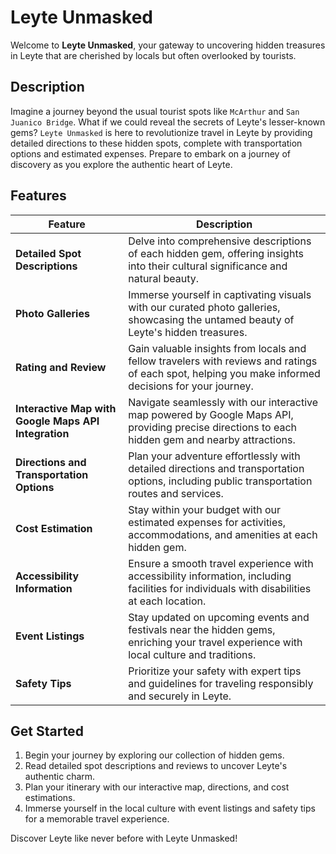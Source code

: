 # Leyte Unmasked

Welcome to **Leyte Unmasked**, your gateway to uncovering hidden treasures in Leyte that are cherished by locals but often overlooked by tourists.

## Description

Imagine a journey beyond the usual tourist spots like `McArthur` and `San Juanico Bridge`. What if we could reveal the secrets of Leyte's lesser-known gems? `Leyte Unmasked` is here to revolutionize travel in Leyte by providing detailed directions to these hidden spots, complete with transportation options and estimated expenses. Prepare to embark on a journey of discovery as you explore the authentic heart of Leyte.

## Features

| Feature                                    | Description                                                                                     |
|--------------------------------------------|-------------------------------------------------------------------------------------------------|
| **Detailed Spot Descriptions**             | Delve into comprehensive descriptions of each hidden gem, offering insights into their cultural significance and natural beauty.                                |
| **Photo Galleries**                        | Immerse yourself in captivating visuals with our curated photo galleries, showcasing the untamed beauty of Leyte's hidden treasures.                          |
| **Rating and Review**                      | Gain valuable insights from locals and fellow travelers with reviews and ratings of each spot, helping you make informed decisions for your journey.         |
| **Interactive Map with Google Maps API Integration** | Navigate seamlessly with our interactive map powered by Google Maps API, providing precise directions to each hidden gem and nearby attractions.     |
| **Directions and Transportation Options** | Plan your adventure effortlessly with detailed directions and transportation options, including public transportation routes and services.                 |
| **Cost Estimation**                       | Stay within your budget with our estimated expenses for activities, accommodations, and amenities at each hidden gem.                                          |
| **Accessibility Information**             | Ensure a smooth travel experience with accessibility information, including facilities for individuals with disabilities at each location.                    |
| **Event Listings**                        | Stay updated on upcoming events and festivals near the hidden gems, enriching your travel experience with local culture and traditions.                         |
| **Safety Tips**                           | Prioritize your safety with expert tips and guidelines for traveling responsibly and securely in Leyte.                                                    |

## Get Started

1. Begin your journey by exploring our collection of hidden gems.
2. Read detailed spot descriptions and reviews to uncover Leyte's authentic charm.
3. Plan your itinerary with our interactive map, directions, and cost estimations.
4. Immerse yourself in the local culture with event listings and safety tips for a memorable travel experience.

Discover Leyte like never before with Leyte Unmasked!
